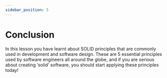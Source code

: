 ```yaml
---
sidebar_position: 5
---
```


# Conclusion

In this lesson you have learnt about SOLID principles that are commonly used in development and software design. These are 5 essential principles used by software engineers all around the globe, and if you are serious about creating ‘solid’ software, you should start applying these principles today!
